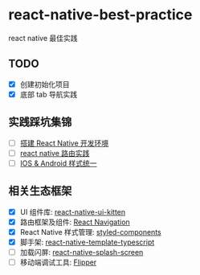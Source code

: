 # react-native-best-practice
react native 最佳实践

## TODO

- [x] 创建初始化项目
- [x] 底部 tab 导航实践

## 实践踩坑集锦

- [ ] [搭建 React Native 开发环境](./docs/搭建%20react%20native%20开发环境.md)
- [ ] [react native 路由实践](./docs/react%20native%20路由实践.md) 
- [ ] [IOS & Android 样式统一](docs/IOS%20&%20Android%20样式统一.md)

## 相关生态框架
- [x] UI 组件库: [react-native-ui-kitten](https://akveo.github.io/react-native-ui-kitten/)
- [x] 路由框架及组件: [React Navigation](https://reactnavigation.org/)
- [x] React Native 样式管理: [styled-components](https://www.styled-components.com/)
- [x] 脚手架: [react-native-template-typescript](https://github.com/react-native-community/react-native-template-typescript)
- [ ] 加载闪屏: [react-native-splash-screen](https://github.com/crazycodeboy/react-native-splash-screen)
- [ ] 移动端调试工具: [Flipper](https://fbflipper.com/)
